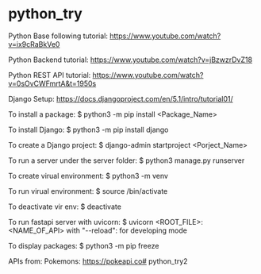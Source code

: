 # python_try

Python Base following tutorial: https://www.youtube.com/watch?v=ix9cRaBkVe0

Python Backend tutorial: https://www.youtube.com/watch?v=jBzwzrDvZ18

Python REST API tutorial: https://www.youtube.com/watch?v=0sOvCWFmrtA&t=1950s

Django Setup: https://docs.djangoproject.com/en/5.1/intro/tutorial01/


To install a package:
$ python3 -m pip install <Package_Name>

To install Django:
$ python3 -m pip install django

To create a Django project:
$ django-admin startproject <Porject_Name>

To run a server under the server folder:
$ python3 manage.py runserver

To create virual environment:
$ python3 -m venv <NAME>

To run virual environment:
$ source <PATH>/bin/activate

To deactivate vir env:
$ deactivate

To run fastapi server with uvicorn:
$ uvicorn <ROOT_FILE>:<NAME_OF_API>
    with "--reload": for developing mode


To display packages:
$ python3 -m pip freeze

APIs from:
Pokemons: https://pokeapi.co# python_try2
